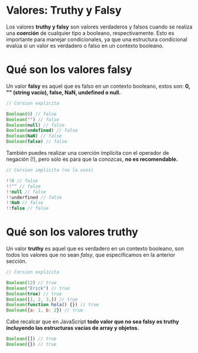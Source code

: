 # Valores: Truthy y Falsy

Los valores **truthy y falsy** son valores verdaderos y falsos cuando se realiza una **coerción** de cualquier tipo a booleano, respectivamente. Esto es importante para manejar condicionales, ya que una estructura condicional evalúa si un valor es verdadero o falso en un contexto booleano.

# Qué son los valores falsy
Un valor **falsy** es aquel que es falso en un contexto booleano, estos son: **0, "" (string vacío), false, NaN, undefined o null.**

```js
// Corsion explicita

Boolean(0) // false
Boolean("") // false
Boolean(null) // false
Boolean(undefined) // false
Boolean(NaN) // false
Boolean(false) // false
```

También puedes realizar una coerción implícita con el operador de negación (!), pero solo es para que la conozcas, **no es recomendable.**

```js
// Corsion implicita (no la uses)

!!0 // false
!!"" // false
!!null // false
!!underfined // false
!!NaN // false
!!false // false
```
# Qué son los valores truthy
Un valor **truthy** es aquel que es verdadero en un contexto booleano, son todos los valores que no sean *falsy*, que especificamos en la anterior sección.

```js
// Corsion explicita

Boolean(12) // true
Boolean("Erick") // true
Boolean(true) // true
Boolean([1, 2, 3,]) // true
Boolean(function hola() {}) // true
Boolean({a: 1, b: 2}) // true
```

Cabe recalcar que en JavaScript **todo valor que no sea falsy es truthy incluyendo las estructuras vacías de array y objetos.**

```js
Boolean([]) // true
Boolean({}) // true
```